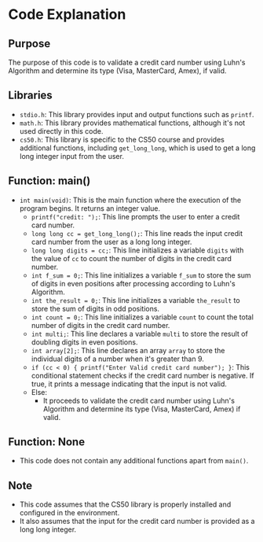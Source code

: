 # Code Explanation

## Purpose
The purpose of this code is to validate a credit card number using Luhn's Algorithm and determine its type (Visa, MasterCard, Amex), if valid.

## Libraries
- `stdio.h`: This library provides input and output functions such as `printf`.
- `math.h`: This library provides mathematical functions, although it's not used directly in this code.
- `cs50.h`: This library is specific to the CS50 course and provides additional functions, including `get_long_long`, which is used to get a long long integer input from the user.

## Function: main()
- `int main(void)`: This is the main function where the execution of the program begins. It returns an integer value.
    - `printf("credit: ");`: This line prompts the user to enter a credit card number.
    - `long long cc = get_long_long();`: This line reads the input credit card number from the user as a long long integer.
    - `long long digits = cc;`: This line initializes a variable `digits` with the value of `cc` to count the number of digits in the credit card number.
    - `int f_sum = 0;`: This line initializes a variable `f_sum` to store the sum of digits in even positions after processing according to Luhn's Algorithm.
    - `int the_result = 0;`: This line initializes a variable `the_result` to store the sum of digits in odd positions.
    - `int count = 0;`: This line initializes a variable `count` to count the total number of digits in the credit card number.
    - `int multi;`: This line declares a variable `multi` to store the result of doubling digits in even positions.
    - `int array[2];`: This line declares an array `array` to store the individual digits of a number when it's greater than 9.
    - `if (cc < 0) { printf("Enter Valid credit card number"); }`: This conditional statement checks if the credit card number is negative. If true, it prints a message indicating that the input is not valid.
    - Else:
        - It proceeds to validate the credit card number using Luhn's Algorithm and determine its type (Visa, MasterCard, Amex) if valid.

## Function: None
- This code does not contain any additional functions apart from `main()`.

## Note
- This code assumes that the CS50 library is properly installed and configured in the environment.
- It also assumes that the input for the credit card number is provided as a long long integer.